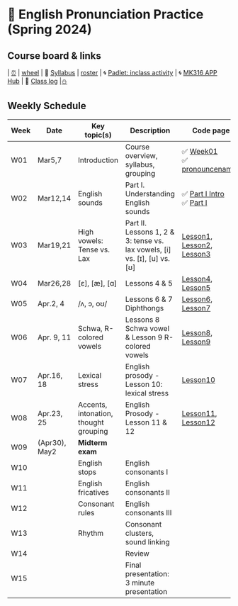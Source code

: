 # 🌿 English Pronunciation Practice (Spring 2024)

## Course board & links
| [⏰](https://time-stuff.com/embed.html) | [wheel](https://wheelofnames.com/) | 💾 [Syllabus](https://github.com/MK316/Spring2024/raw/main/Engpro/Syllabus_Engpro_topost.pdf) | [roster](https://github.com/MK316/Spring2024/blob/main/Engpro/S24-engpro-roster.csv) | 🌀 [Padlet: inclass activity](https://padlet.com/mirankim316/S24Engpro) | 🌀 [MK316 APP Hub](https://mrkim21.github.io/classes/classmain.html) | 🌴 [Class log](https://github.com/MK316/Spring2024/blob/main/log-engpro.md) |[⛄](https://forms.gle/C1sDWhnLRzK2g5UD8)

## Weekly Schedule

|Week|Date|Key topic(s)|Description|Code page|Assignments|
|--|--|--|--|--|--|
|W01|Mar5,7|Introduction|Course overview, syllabus, grouping|✅ [Week01](https://github.com/MK316/Spring2024/blob/main/Engpro/Engpro_W01.ipynb)<br>✅ [pronouncenames](https://github.com/MK316/Spring2024/blob/main/DLTESOL/PronounceYourName.ipynb)|[🎯survey](https://forms.gle/xcNdf7gxZFCsxEH9A),<br>[🎯 HW01](https://github.com/MK316/Spring2024/blob/main/Engpro/data/HW01.md)<br>[🎯Recording Schedule](https://docs.google.com/spreadsheets/d/1YHP5Devdyopz4DGBIqhS_rk3R0gIHrSHeLvLUtHiD6o/edit?usp=sharing)|
|W02|Mar12,14|English sounds|Part I. Understanding English sounds|✅ [Part I Intro](https://github.com/MK316/Spring2024/blob/main/Engpro/Engpro_Part1_sub.ipynb) <br> ✅ [Part I](https://github.com/MK316/Spring2024/blob/main/Engpro/Engpro_Part01.ipynb)||
|W03|Mar19,21|High vowels: Tense vs. Lax|Part II. Lessons 1, 2 & 3: tense vs. lax vowels, [i] vs. [ɪ], [u] vs. [ʊ]|[Lesson1](https://github.com/MK316/Spring2024/blob/main/Engpro/Lesson01.ipynb), [Lesson2](https://github.com/MK316/Spring2024/blob/main/Engpro/Lesson02.ipynb), [Lesson3](https://github.com/MK316/Spring2024/blob/main/Engpro/Lesson03.ipynb)| [TOEIC score due 4/2](https://forms.gle/CpYi965GVUDsx4d3A)|
|W04|Mar26,28|[ɛ], [æ], [ɑ]|Lessons 4 & 5 |[Lesson4](https://github.com/MK316/Spring2024/blob/main/Engpro/Lesson04.ipynb), [Lesson5](https://github.com/MK316/Spring2024/blob/main/Engpro/Lesson5.ipynb)|[HW02 TED LMS](https://rec.ac.kr/gnu)|
|W05|Apr.2, 4|/ʌ, ɔ, oʊ/|Lessons 6 & 7 Diphthongs|[Lesson6](https://github.com/MK316/Spring2024/blob/main/Engpro/Lesson6.ipynb), [Lesson7](https://github.com/MK316/Spring2024/blob/main/Engpro/Lesson7.ipynb)||
|W06|Apr. 9, 11|Schwa, R-colored vowels|Lessons 8 Schwa vowel & Lesson 9 R-colored vowels|[Lesson8](https://github.com/MK316/Spring2024/blob/main/Engpro/Lesson8.ipynb), [Lesson9](https://github.com/MK316/Spring2024/blob/main/Engpro/Lesson9.ipynb)||
|W07|Apr.16, 18|Lexical stress|English prosody - Lesson 10: lexical stress|[Lesson10](https://github.com/MK316/Spring2024/blob/main/Engpro/Lesson10.ipynb)||
|W08|Apr.23, 25|Accents, intonation, thought grouping|English Prosody - Lesson 11 & 12|[Lesson11](https://github.com/MK316/Spring2024/blob/main/Engpro/Lesson11.ipynb), [Lesson12](https://github.com/MK316/Spring2024/blob/main/Engpro/Lesson12.ipynb)||
|W09|(Apr30), May2|**Midterm exam**||||
|W10||English stops|English consonants I|||
|W11||English fricatives|English consonants II||HW#3-Song|
|W12||Consonant rules|English consonants III|||
|W13||Rhythm|Consonant clusters, sound linking||HW#4-Recording(6/8)|
|W14|||Review|||
|W15|||Final presentation: 3 minute presentation||HW#5|
